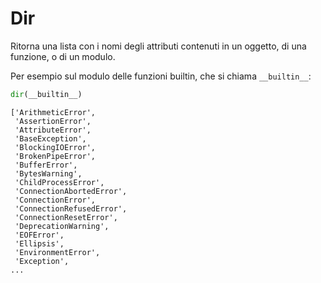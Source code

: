 # Dir

Ritorna una lista con i nomi degli attributi contenuti in un oggetto, di una funzione, o di un modulo.

Per esempio sul modulo delle funzioni builtin, che si chiama `__builtin__`:

```python
dir(__builtin__)
```

```
['ArithmeticError',
 'AssertionError',
 'AttributeError',
 'BaseException',
 'BlockingIOError',
 'BrokenPipeError',
 'BufferError',
 'BytesWarning',
 'ChildProcessError',
 'ConnectionAbortedError',
 'ConnectionError',
 'ConnectionRefusedError',
 'ConnectionResetError',
 'DeprecationWarning',
 'EOFError',
 'Ellipsis',
 'EnvironmentError',
 'Exception',
...
```